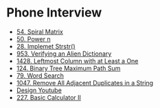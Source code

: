# Phone Interview
- [54. Spiral Matrix]()
- [50. Power n]()
- [28. Implemet Strstr()]()
- [953. Verifying an Alien Dictionary]()
- [1428. Leftmost Column with at Least a One]()
- [124. Binary Tree Maximum Path Sum]()
- [79. Word Search]()
- [1047. Remove All Adjacent Duplicates in a String]()
- [Design Youtube]()
- [227. Basic Calculator II]()
